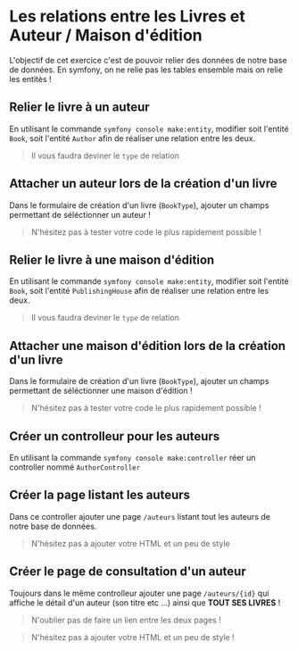 # Les relations entre les Livres et Auteur / Maison d'édition

L'objectif de cet exercice c'est de pouvoir relier des données de notre base de données. En symfony, on ne relie pas les tables ensemble mais on relie les entitès !

## Relier le livre à un auteur

En utilisant le commande `symfony console make:entity`, modifier soit l'entité `Book`, soit l'entité `Author` afin de réaliser une relation entre les deux.

> Il vous faudra deviner le `type` de relation

## Attacher un auteur lors de la création d'un livre

Dans le formulaire de création d'un livre (`BookType`), ajouter un champs permettant de séléctionner un auteur !

> N'hésitez pas à tester votre code le plus rapidement possible !

## Relier le livre à une maison d'édition

En utilisant le commande `symfony console make:entity`, modifier soit l'entité `Book`, soit l'entité `PublishingHouse` afin de réaliser une relation entre les deux.

> Il vous faudra deviner le `type` de relation

## Attacher une maison d'édition lors de la création d'un livre

Dans le formulaire de création d'un livre (`BookType`), ajouter un champs permettant de séléctionner une maison d'édition !

> N'hésitez pas à tester votre code le plus rapidement possible !

## Créer un controlleur pour les auteurs

En utilisant la commande `symfony console make:controller` réer un controller nommé `AuthorController`

## Créer la page listant les auteurs

Dans ce controller ajouter une page `/auteurs` listant tout les auteurs de notre base de données.

> N'hésitez pas à ajouter votre HTML et un peu de style

## Créer le page de consultation d'un auteur

Toujours dans le même controlleur ajouter une page `/auteurs/{id}` qui affiche le détail d'un auteur (son titre etc ...) ainsi que **TOUT SES LIVRES** !

> N'oublier pas de faire un lien entre les deux pages !

> N'hésitez pas à ajouter votre HTML et un peu de style !
